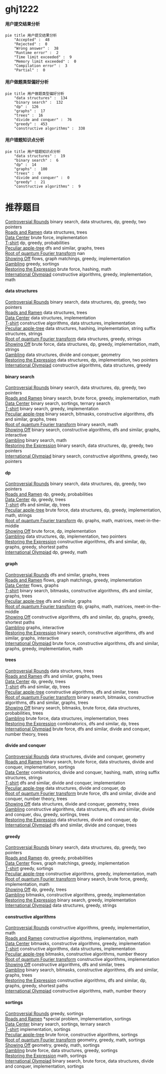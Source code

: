# ghj1222
<!-- tabs:start -->
#### **用户提交结果分析**

```mermaid
pie title 用户提交结果分析
    "Accepted" :  48
    "Rejected" :  0
    "Wrong answer" :  38
    "Runtime error" :  2
    "Time limit exceeded" :  9
    "Memory limit exceeded" :  0
    "Compilation error" :  3
    "Partial" :  0
```
#### **用户做题类型偏好分析**

```mermaid
pie title 用户做题类型偏好分析
    "data structures" :  134
    "binary search" :  132
    "dp" :  126
    "graphs" :  17
    "trees" :  16
    "divide and conquer" :  76
    "greedy" :  453
    "constructive algorithms" :  338
```
#### **用户错题知识点分析**

```mermaid
pie title 用户错题知识点分析
    "data structures" :  19
    "binary search" :  6
    "dp" :  14
    "graphs" :  100
    "trees" :  0
    "divide and conquer" :  0
    "greedy" :  21
    "constructive algorithms" :  9
```
<!-- tabs:end -->
# 推荐题目
[Controversial Rounds](http://codeforces.com/problemset/problem/1398/F)		binary search,
                        data structures,
                        dp,
                        greedy,
                        two pointers		  
[Roads and Ramen](http://codeforces.com/problemset/problem/1413/F)		data structures,
                        trees		  
[Data Center](http://codeforces.com/problemset/problem/1250/F)		brute force,
                        implementation		  
[T-shirt](http://codeforces.com/problemset/problem/183/D)		dp,
                        greedy,
                        probabilities		  
[Peculiar apple-tree](https://codeforces.com/contest/931/problem/D)		dfs and similar,
                        graphs,
                        trees		  
[Root of quantum Fourier transform](http://codeforces.com/problemset/problem/1357/E2)		nan		  
[Showing Off](http://codeforces.com/problemset/problem/1416/F)		flows,
                        graph matchings,
                        greedy,
                        implementation		  
[Gambling](http://codeforces.com/problemset/problem/1038/C)		greedy,
                        sortings		  
[Restoring the Expression](http://codeforces.com/problemset/problem/898/F)		brute force,
                        hashing,
                        math		  
[International Olympiad](http://codeforces.com/problemset/problem/662/D)		constructive algorithms,
                        greedy,
                        implementation,
                        math		  
<!-- tabs:start -->
#### **data structures**
[Controversial Rounds](http://codeforces.com/problemset/problem/1398/F)		binary search,
                        data structures,
                        dp,
                        greedy,
                        two pointers		  
[Roads and Ramen](http://codeforces.com/problemset/problem/1413/F)		data structures,
                        trees		  
[Data Center](http://codeforces.com/problemset/problem/879/B)		data structures,
                        implementation		  
[T-shirt](https://codeforces.com/contest/157/problem/D)		constructive algorithms,
                        data structures,
                        implementation		  
[Peculiar apple-tree](http://codeforces.com/problemset/problem/631/D)		data structures,
                        hashing,
                        implementation,
                        string suffix structures,
                        strings		  
[Root of quantum Fourier transform](http://codeforces.com/problemset/problem/1182/C)		data structures,
                        greedy,
                        strings		  
[Showing Off](http://codeforces.com/problemset/problem/1202/C)		brute force,
                        data structures,
                        dp,
                        greedy,
                        implementation,
                        math,
                        strings		  
[Gambling](http://codeforces.com/problemset/problem/429/D)		data structures,
                        divide and conquer,
                        geometry		  
[Restoring the Expression](http://codeforces.com/problemset/problem/961/B)		data structures,
                        dp,
                        implementation,
                        two pointers		  
[International Olympiad](https://codeforces.com/contest/867/problem/E)		constructive algorithms,
                        data structures,
                        greedy		  
#### **binary search**
[Controversial Rounds](http://codeforces.com/problemset/problem/1398/F)		binary search,
                        data structures,
                        dp,
                        greedy,
                        two pointers		  
[Roads and Ramen](http://codeforces.com/problemset/problem/538/C)		binary search,
                        brute force,
                        greedy,
                        implementation,
                        math		  
[Data Center](http://codeforces.com/problemset/problem/865/B)		binary search,
                        sortings,
                        ternary search		  
[T-shirt](http://codeforces.com/problemset/problem/1165/F2)		binary search,
                        greedy,
                        implementation		  
[Peculiar apple-tree](http://codeforces.com/problemset/problem/570/D)		binary search,
                        bitmasks,
                        constructive algorithms,
                        dfs and similar,
                        graphs,
                        trees		  
[Root of quantum Fourier transform](http://codeforces.com/problemset/problem/1010/A)		binary search,
                        math		  
[Showing Off](http://codeforces.com/problemset/problem/1033/E)		binary search,
                        constructive algorithms,
                        dfs and similar,
                        graphs,
                        interactive		  
[Gambling](http://codeforces.com/problemset/problem/1359/C)		binary search,
                        math		  
[Restoring the Expression](http://codeforces.com/problemset/problem/1492/C)		binary search,
                        data structures,
                        dp,
                        greedy,
                        two pointers		  
[International Olympiad](http://codeforces.com/problemset/problem/1463/D)		binary search,
                        constructive algorithms,
                        greedy,
                        two pointers		  
#### **dp**
[Controversial Rounds](http://codeforces.com/problemset/problem/1398/F)		binary search,
                        data structures,
                        dp,
                        greedy,
                        two pointers		  
[Roads and Ramen](http://codeforces.com/problemset/problem/183/D)		dp,
                        greedy,
                        probabilities		  
[Data Center](http://codeforces.com/problemset/problem/1152/D)		dp,
                        greedy,
                        trees		  
[T-shirt](http://codeforces.com/problemset/problem/1016/F)		dfs and similar,
                        dp,
                        trees		  
[Peculiar apple-tree](http://codeforces.com/problemset/problem/1202/C)		brute force,
                        data structures,
                        dp,
                        greedy,
                        implementation,
                        math,
                        strings		  
[Root of quantum Fourier transform](http://codeforces.com/problemset/problem/1266/H)		dp,
                        graphs,
                        math,
                        matrices,
                        meet-in-the-middle		  
[Showing Off](http://codeforces.com/problemset/problem/1415/C)		brute force,
                        dp,
                        implementation		  
[Gambling](http://codeforces.com/problemset/problem/961/B)		data structures,
                        dp,
                        implementation,
                        two pointers		  
[Restoring the Expression](http://codeforces.com/problemset/problem/1407/E)		constructive algorithms,
                        dfs and similar,
                        dp,
                        graphs,
                        greedy,
                        shortest paths		  
[International Olympiad](http://codeforces.com/problemset/problem/603/A)		dp,
                        greedy,
                        math		  
#### **graph**
[Controversial Rounds](https://codeforces.com/contest/931/problem/D)		dfs and similar,
                        graphs,
                        trees		  
[Roads and Ramen](http://codeforces.com/problemset/problem/1416/F)		flows,
                        graph matchings,
                        greedy,
                        implementation		  
[Data Center](http://codeforces.com/problemset/problem/212/A)		flows,
                        graphs		  
[T-shirt](http://codeforces.com/problemset/problem/570/D)		binary search,
                        bitmasks,
                        constructive algorithms,
                        dfs and similar,
                        graphs,
                        trees		  
[Peculiar apple-tree](http://codeforces.com/problemset/problem/915/D)		dfs and similar,
                        graphs		  
[Root of quantum Fourier transform](http://codeforces.com/problemset/problem/1266/H)		dp,
                        graphs,
                        math,
                        matrices,
                        meet-in-the-middle		  
[Showing Off](http://codeforces.com/problemset/problem/1407/E)		constructive algorithms,
                        dfs and similar,
                        dp,
                        graphs,
                        greedy,
                        shortest paths		  
[Gambling](http://codeforces.com/problemset/problem/1142/E)		graphs,
                        interactive		  
[Restoring the Expression](http://codeforces.com/problemset/problem/1033/E)		binary search,
                        constructive algorithms,
                        dfs and similar,
                        graphs,
                        interactive		  
[International Olympiad](http://codeforces.com/problemset/problem/1487/C)		brute force,
                        constructive algorithms,
                        dfs and similar,
                        graphs,
                        greedy,
                        implementation,
                        math		  
#### **trees**
[Controversial Rounds](http://codeforces.com/problemset/problem/1413/F)		data structures,
                        trees		  
[Roads and Ramen](https://codeforces.com/contest/931/problem/D)		dfs and similar,
                        graphs,
                        trees		  
[Data Center](http://codeforces.com/problemset/problem/1152/D)		dp,
                        greedy,
                        trees		  
[T-shirt](http://codeforces.com/problemset/problem/1016/F)		dfs and similar,
                        dp,
                        trees		  
[Peculiar apple-tree](http://codeforces.com/problemset/problem/822/F)		constructive algorithms,
                        dfs and similar,
                        trees		  
[Root of quantum Fourier transform](http://codeforces.com/problemset/problem/570/D)		binary search,
                        bitmasks,
                        constructive algorithms,
                        dfs and similar,
                        graphs,
                        trees		  
[Showing Off](http://codeforces.com/problemset/problem/1479/D)		binary search,
                        bitmasks,
                        brute force,
                        data structures,
                        probabilities,
                        trees		  
[Gambling](http://codeforces.com/problemset/problem/1511/C)		brute force,
                        data structures,
                        implementation,
                        trees		  
[Restoring the Expression](http://codeforces.com/problemset/problem/1499/F)		combinatorics,
                        dfs and similar,
                        dp,
                        trees		  
[International Olympiad](http://codeforces.com/problemset/problem/1491/E)		brute force,
                        dfs and similar,
                        divide and conquer,
                        number theory,
                        trees		  
#### **divide and conquer**
[Controversial Rounds](http://codeforces.com/problemset/problem/429/D)		data structures,
                        divide and conquer,
                        geometry		  
[Roads and Ramen](http://codeforces.com/problemset/problem/1461/D)		binary search,
                        brute force,
                        data structures,
                        divide and conquer,
                        implementation,
                        sortings		  
[Data Center](http://codeforces.com/problemset/problem/1466/G)		combinatorics,
                        divide and conquer,
                        hashing,
                        math,
                        string suffix structures,
                        strings		  
[T-shirt](http://codeforces.com/problemset/problem/1490/D)		dfs and similar,
                        divide and conquer,
                        implementation		  
[Peculiar apple-tree](https://codeforces.com/contest/1483/problem/C)		data structures,
                        divide and conquer,
                        dp		  
[Root of quantum Fourier transform](http://codeforces.com/problemset/problem/1491/E)		brute force,
                        dfs and similar,
                        divide and conquer,
                        number theory,
                        trees		  
[Showing Off](http://codeforces.com/problemset/problem/1303/G)		data structures,
                        divide and conquer,
                        geometry,
                        trees		  
[Gambling](http://codeforces.com/problemset/problem/1494/D)		constructive algorithms,
                        data structures,
                        dfs and similar,
                        divide and conquer,
                        dsu,
                        greedy,
                        sortings,
                        trees		  
[Restoring the Expression](http://codeforces.com/problemset/problem/1482/E)		data structures,
                        divide and conquer,
                        dp		  
[International Olympiad](http://codeforces.com/problemset/problem/566/C)		dfs and similar,
                        divide and conquer,
                        trees		  
#### **greedy**
[Controversial Rounds](http://codeforces.com/problemset/problem/1398/F)		binary search,
                        data structures,
                        dp,
                        greedy,
                        two pointers		  
[Roads and Ramen](http://codeforces.com/problemset/problem/183/D)		dp,
                        greedy,
                        probabilities		  
[Data Center](http://codeforces.com/problemset/problem/1416/F)		flows,
                        graph matchings,
                        greedy,
                        implementation		  
[T-shirt](http://codeforces.com/problemset/problem/1038/C)		greedy,
                        sortings		  
[Peculiar apple-tree](http://codeforces.com/problemset/problem/662/D)		constructive algorithms,
                        greedy,
                        implementation,
                        math		  
[Root of quantum Fourier transform](http://codeforces.com/problemset/problem/538/C)		binary search,
                        brute force,
                        greedy,
                        implementation,
                        math		  
[Showing Off](http://codeforces.com/problemset/problem/1152/D)		dp,
                        greedy,
                        trees		  
[Gambling](http://codeforces.com/problemset/problem/960/C)		bitmasks,
                        constructive algorithms,
                        greedy,
                        implementation		  
[Restoring the Expression](http://codeforces.com/problemset/problem/1165/F2)		binary search,
                        greedy,
                        implementation		  
[International Olympiad](http://codeforces.com/problemset/problem/1182/C)		data structures,
                        greedy,
                        strings		  
#### **constructive algorithms**
[Controversial Rounds](http://codeforces.com/problemset/problem/662/D)		constructive algorithms,
                        greedy,
                        implementation,
                        math		  
[Roads and Ramen](http://codeforces.com/problemset/problem/369/B)		constructive algorithms,
                        implementation,
                        math		  
[Data Center](http://codeforces.com/problemset/problem/960/C)		bitmasks,
                        constructive algorithms,
                        greedy,
                        implementation		  
[T-shirt](https://codeforces.com/contest/157/problem/D)		constructive algorithms,
                        data structures,
                        implementation		  
[Peculiar apple-tree](http://codeforces.com/problemset/problem/912/B)		bitmasks,
                        constructive algorithms,
                        number theory		  
[Root of quantum Fourier transform](http://codeforces.com/problemset/problem/85/A)		constructive algorithms,
                        implementation		  
[Showing Off](http://codeforces.com/problemset/problem/822/F)		constructive algorithms,
                        dfs and similar,
                        trees		  
[Gambling](http://codeforces.com/problemset/problem/570/D)		binary search,
                        bitmasks,
                        constructive algorithms,
                        dfs and similar,
                        graphs,
                        trees		  
[Restoring the Expression](http://codeforces.com/problemset/problem/1407/E)		constructive algorithms,
                        dfs and similar,
                        dp,
                        graphs,
                        greedy,
                        shortest paths		  
[International Olympiad](http://codeforces.com/problemset/problem/1370/B)		constructive algorithms,
                        math,
                        number theory		  
#### **sortings**
[Controversial Rounds](http://codeforces.com/problemset/problem/1038/C)		greedy,
                        sortings		  
[Roads and Ramen](http://codeforces.com/problemset/problem/291/A)		*special problem,
                        implementation,
                        sortings		  
[Data Center](http://codeforces.com/problemset/problem/865/B)		binary search,
                        sortings,
                        ternary search		  
[T-shirt](http://codeforces.com/problemset/problem/12/B)		implementation,
                        sortings		  
[Peculiar apple-tree](http://codeforces.com/problemset/problem/1375/D)		brute force,
                        constructive algorithms,
                        sortings		  
[Root of quantum Fourier transform](https://codeforces.com/contest/1496/problem/C)		geometry,
                        greedy,
                        math,
                        sortings		  
[Showing Off](http://codeforces.com/problemset/problem/1495/A)		geometry,
                        greedy,
                        math,
                        sortings		  
[Gambling](http://codeforces.com/problemset/problem/1497/A)		brute force,
                        data structures,
                        greedy,
                        sortings		  
[Restoring the Expression](http://codeforces.com/problemset/problem/1427/A)		math,
                        sortings		  
[International Olympiad](http://codeforces.com/problemset/problem/1461/D)		binary search,
                        brute force,
                        data structures,
                        divide and conquer,
                        implementation,
                        sortings		  
<!-- tabs:end -->
